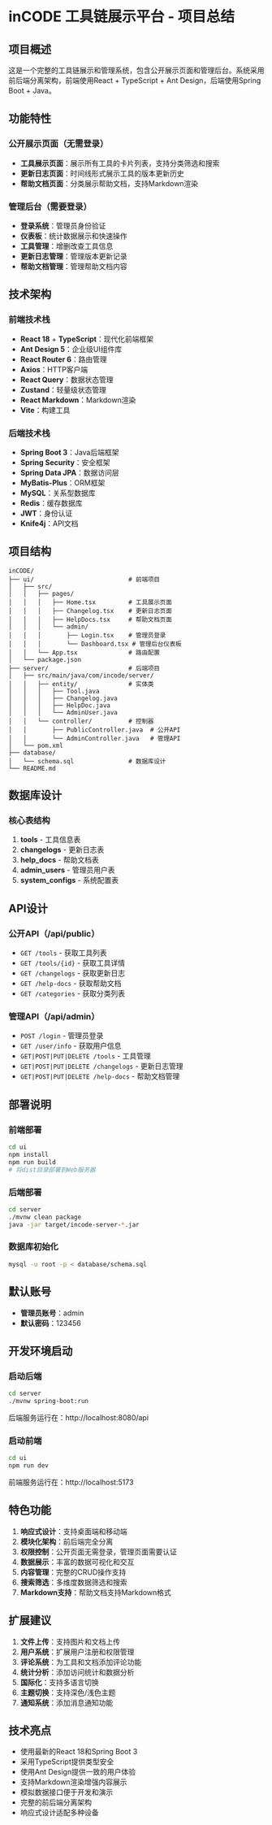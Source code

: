 # inCODE 工具链展示平台 - 项目总结

## 项目概述

这是一个完整的工具链展示和管理系统，包含公开展示页面和管理后台。系统采用前后端分离架构，前端使用React + TypeScript + Ant Design，后端使用Spring Boot + Java。

## 功能特性

### 公开展示页面（无需登录）
- **工具展示页面**：展示所有工具的卡片列表，支持分类筛选和搜索
- **更新日志页面**：时间线形式展示工具的版本更新历史
- **帮助文档页面**：分类展示帮助文档，支持Markdown渲染

### 管理后台（需要登录）
- **登录系统**：管理员身份验证
- **仪表板**：统计数据展示和快速操作
- **工具管理**：增删改查工具信息
- **更新日志管理**：管理版本更新记录
- **帮助文档管理**：管理帮助文档内容

## 技术架构

### 前端技术栈
- **React 18** + **TypeScript**：现代化前端框架
- **Ant Design 5**：企业级UI组件库
- **React Router 6**：路由管理
- **Axios**：HTTP客户端
- **React Query**：数据状态管理
- **Zustand**：轻量级状态管理
- **React Markdown**：Markdown渲染
- **Vite**：构建工具

### 后端技术栈
- **Spring Boot 3**：Java后端框架
- **Spring Security**：安全框架
- **Spring Data JPA**：数据访问层
- **MyBatis-Plus**：ORM框架
- **MySQL**：关系型数据库
- **Redis**：缓存数据库
- **JWT**：身份认证
- **Knife4j**：API文档

## 项目结构

```
inCODE/
├── ui/                          # 前端项目
│   ├── src/
│   │   ├── pages/
│   │   │   ├── Home.tsx         # 工具展示页面
│   │   │   ├── Changelog.tsx    # 更新日志页面
│   │   │   ├── HelpDocs.tsx     # 帮助文档页面
│   │   │   └── admin/
│   │   │       ├── Login.tsx    # 管理员登录
│   │   │       └── Dashboard.tsx # 管理后台仪表板
│   │   └── App.tsx              # 路由配置
│   └── package.json
├── server/                      # 后端项目
│   ├── src/main/java/com/incode/server/
│   │   ├── entity/              # 实体类
│   │   │   ├── Tool.java
│   │   │   ├── Changelog.java
│   │   │   ├── HelpDoc.java
│   │   │   └── AdminUser.java
│   │   └── controller/          # 控制器
│   │       ├── PublicController.java  # 公开API
│   │       └── AdminController.java   # 管理API
│   └── pom.xml
├── database/
│   └── schema.sql               # 数据库设计
└── README.md
```

## 数据库设计

### 核心表结构
1. **tools** - 工具信息表
2. **changelogs** - 更新日志表
3. **help_docs** - 帮助文档表
4. **admin_users** - 管理员用户表
5. **system_configs** - 系统配置表

## API设计

### 公开API（/api/public）
- `GET /tools` - 获取工具列表
- `GET /tools/{id}` - 获取工具详情
- `GET /changelogs` - 获取更新日志
- `GET /help-docs` - 获取帮助文档
- `GET /categories` - 获取分类列表

### 管理API（/api/admin）
- `POST /login` - 管理员登录
- `GET /user/info` - 获取用户信息
- `GET|POST|PUT|DELETE /tools` - 工具管理
- `GET|POST|PUT|DELETE /changelogs` - 更新日志管理
- `GET|POST|PUT|DELETE /help-docs` - 帮助文档管理

## 部署说明

### 前端部署
```bash
cd ui
npm install
npm run build
# 将dist目录部署到Web服务器
```

### 后端部署
```bash
cd server
./mvnw clean package
java -jar target/incode-server-*.jar
```

### 数据库初始化
```bash
mysql -u root -p < database/schema.sql
```

## 默认账号

- **管理员账号**：admin
- **默认密码**：123456

## 开发环境启动

### 启动后端
```bash
cd server
./mvnw spring-boot:run
```
后端服务运行在：http://localhost:8080/api

### 启动前端
```bash
cd ui
npm run dev
```
前端服务运行在：http://localhost:5173

## 特色功能

1. **响应式设计**：支持桌面端和移动端
2. **模块化架构**：前后端完全分离
3. **权限控制**：公开页面无需登录，管理页面需要认证
4. **数据展示**：丰富的数据可视化和交互
5. **内容管理**：完整的CRUD操作支持
6. **搜索筛选**：多维度数据筛选和搜索
7. **Markdown支持**：帮助文档支持Markdown格式

## 扩展建议

1. **文件上传**：支持图片和文档上传
2. **用户系统**：扩展用户注册和权限管理
3. **评论系统**：为工具和文档添加评论功能
4. **统计分析**：添加访问统计和数据分析
5. **国际化**：支持多语言切换
6. **主题切换**：支持深色/浅色主题
7. **通知系统**：添加消息通知功能

## 技术亮点

- 使用最新的React 18和Spring Boot 3
- 采用TypeScript提供类型安全
- 使用Ant Design提供一致的用户体验
- 支持Markdown渲染增强内容展示
- 模拟数据接口便于开发和演示
- 完整的前后端分离架构
- 响应式设计适配多种设备
